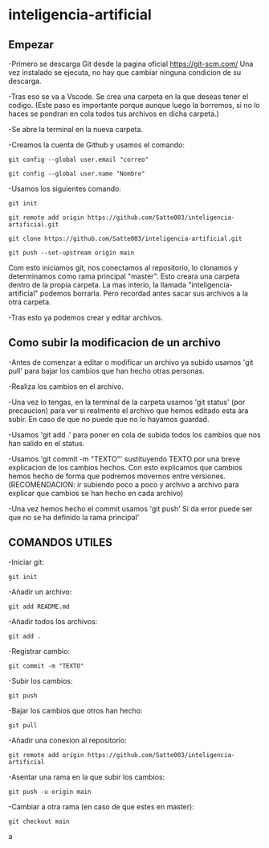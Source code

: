 # inteligencia-artificial

## Empezar

-Primero se descarga Git desde la pagina oficial https://git-scm.com/ Una vez instalado se ejecuta, no hay que cambiar ninguna condicion de su descarga.

-Tras eso se va a Vscode. Se crea una carpeta en la que deseas tener el codigo. (Este paso es importante porque aunque luego la borremos, si no lo haces se pondran en cola todos tus archivos en dicha carpeta.)

-Se abre la terminal en la nueva carpeta.

-Creamos la cuenta de Github y usamos el comando:

    git config --global user.email "correo"
    
    git config --global user.name "Nombre"

-Usamos los siguientes comando:

    git init

    git remote add origin https://github.com/Satte003/inteligencia-artificial.git

    git clone https://github.com/Satte003/inteligencia-artificial.git

    git push --set-upstream origin main

Com esto iniciamos git, nos conectamos al repositorio, lo clonamos y determinamos como rama principal "master". Esto creara una carpeta dentro de la propia carpeta. La mas interio, la llamada "inteligencia-artificial" podemos borrarla. Pero recordad antes sacar sus archivos a la otra carpeta.

-Tras esto ya podemos crear y editar archivos.


## Como subir la modificacion de un archivo

-Antes de comenzar a editar o modificar un archivo ya subido usamos 'git pull' para bajar los cambios que han hecho otras personas.

-Realiza los cambios en el archivo.

-Una vez lo tengas, en la terminal de la carpeta usamos 'git status' (por precaucion) para ver si realmente el archivo que hemos editado esta àra subir. En caso de que no puede que no lo hayamos guardad.

-Usamos 'git add .' para poner en cola de subida todos los cambios que nos han salido en el status.

-Usamos 'git commit -m "TEXTO"' sustituyendo TEXTO por una breve explicacion de los cambios hechos. Con esto explicamos que cambios hemos hecho de forma que podremos movernos entre versiones. 
(RECOMENDACION: ir subiendo poco a poco y archivo a archivo para explicar que cambios se han hecho en cada archivo)

-Una vez hemos hecho el commit usamos 'git push' Si da error puede ser que no se ha definido la rama principal'


## COMANDOS UTILES

-Iniciar git:

    git init

-Añadir un archivo: 

    git add README.md

-Añadir todos los archivos: 

    git add .

-Registrar cambio:  

    git commit -m "TEXTO"

-Subir los cambios: 

    git push

-Bajar los cambios que otros han hecho: 

    git pull

-Añadir una conexion al repositorio: 

    git remote add origin https://github.com/Satte003/inteligencia-artificial

-Asentar una rama en la que subir los cambios:  

    git push -u origin main

-Cambiar a otra rama (en caso de que estes en master):

    git checkout main

a
